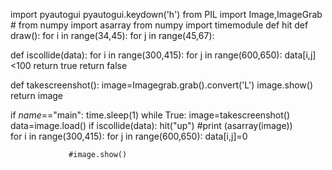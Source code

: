 











import pyautogui
pyautogui.keydown('h')
from PIL import Image,ImageGrab
           # from numpy import asarray
from numpy 
import timemodule 
def hit
def draw():
   for i in range(34,45):
    for j in range(45,67):
    
def iscollide(data):
   for i in range(300,415):
    for j in range(600,650):
                 data[i,j]<100
                 return true
             return false


def takescreenshot():
 image=Imagegrab.grab().convert('L')
 image.show()
 return image 
 
 if _name_=="main":
   time.sleep(1)
   while True:
  image=takescreenshot()
  data=image.load()
  if iscollide(data):
  hit("up")
  #print (asarray(image))  
  for i in range(300,415):
    for j in range(600,650):
                 data[i,j]=0
                 
                 #image.show()
   
   

